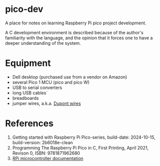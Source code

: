 # pico-dev

A place for notes on learning Raspberry Pi pico project development.

A C development environment is described because of the author's familiarity 
with the language, and the opinion
that it forces one to have a deeper understanding of the system.

# Equipment

- Dell desktop (purchased use from a vendor on Amazon)
- several Pico 1 MCU (pico and pico W)
- USB to serial converters
- long USB cables`
- breadboards
- jumper wires, a.k.a. [Dupont wires](https://www.reddit.com/r/electronics/comments/ioc6sf/i_finally_foundout_why_dupont_connectors_are/?rdt=36730)

# References

1. Getting started with Raspberry Pi Pico-series, build-date: 2024-10-15, build-version: 2b6018e-clean
2. Programming The Raspberry Pi Pico in C, First Printing, April 2021, Revison 0, ISBN: 9781871962680
3. [RPi microcontroller documentation](https://www.raspberrypi.com/documentation/microcontrollers/)
